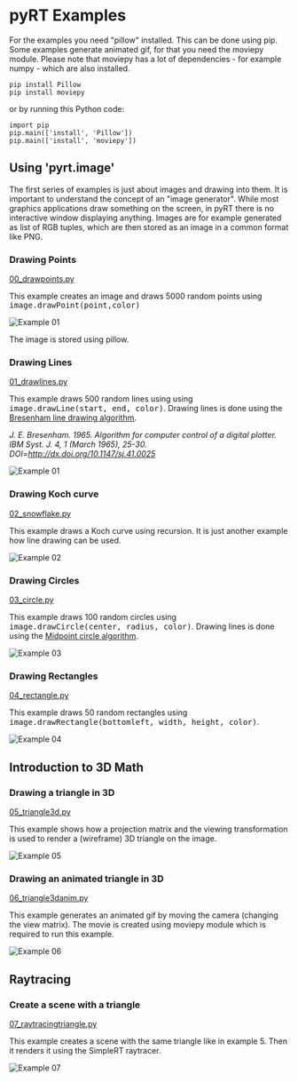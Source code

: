 # pyRT Examples

For the examples you need "pillow" installed. This can be done using pip.
Some examples generate animated gif, for that you need the moviepy module. Please note that moviepy has a lot of dependencies - for example numpy - which are also installed.

    pip install Pillow
    pip install moviepy
    
or by running this Python code:

    import pip
    pip.main(['install', 'Pillow'])
    pip.main(['install', 'moviepy'])

## Using 'pyrt.image'

The first series of examples is just about images and drawing into them.
It is important to understand the concept of an "image generator". 
While most graphics applications draw something on the screen, in pyRT there is no interactive window displaying anything.
Images are for example generated as list of RGB tuples, which are then stored as an image in a common format like PNG. 

### Drawing Points

[00_drawpoints.py](00_drawpoints.py)

This example creates an image and draws 5000 random points using <span style="font-family:Monospace;">image.drawPoint(point,color)</span>

![Example 01](00.png)

The image is stored using pillow.

### Drawing Lines

[01_drawlines.py](01_drawlines.py)

This example draws 500 random lines using using <span style="font-family:Monospace;">image.drawLine(start, end, color)</span>. Drawing lines is done using the <a href="https://en.wikipedia.org/wiki/Bresenham%27s_line_algorithm" target="_blank">Bresenham line drawing algorithm</a>.

<cite>J. E. Bresenham. 1965. Algorithm for computer control of a digital plotter. IBM Syst. J. 4, 1 (March 1965), 25-30. DOI=http://dx.doi.org/10.1147/sj.41.0025</cite>

![Example 01](01.png)

### Drawing Koch curve

[02_snowflake.py](02_snowflake.py)

This example draws a Koch curve using recursion. It is just another example how line drawing can be used.

![Example 02](02.png)


### Drawing Circles

[03_circle.py](03_circle.py)

This example draws 100 random circles using  <span style="font-family:Monospace;">image.drawCircle(center, radius, color)</span>. Drawing lines is done using the <a href="https://en.wikipedia.org/wiki/Midpoint_circle_algorithm" target="_blank">Midpoint circle algorithm</a>.

![Example 03](03.png)

### Drawing Rectangles

[04_rectangle.py](04_rectangle.py)

This example draws 50 random rectangles using <span style="font-family:Monospace;">image.drawRectangle(bottomleft, width, height, color)</span>.

![Example 04](04.png)


## Introduction to 3D Math

### Drawing a triangle in 3D

[05_triangle3d.py](05_triangle3d.py)

This example shows how a projection matrix and the viewing transformation is used to render a (wireframe) 3D triangle on the image.

![Example 05](05.png)

### Drawing an animated triangle in 3D

[06_triangle3danim.py](06_triangle3danim.py)

This example generates an animated gif by moving the camera (changing the view matrix). The movie is created using moviepy module which is required to run this example.

![Example 06](06.gif)

## Raytracing

### Create a scene with a triangle

[07_raytracingtriangle.py](07_raytracingtriangle.py)

This example creates a scene with the same triangle like in example 5. Then it renders it using the SimpleRT raytracer.

![Example 07](07.png)




